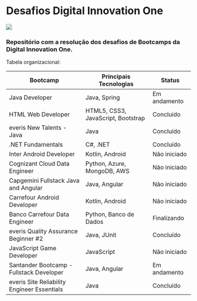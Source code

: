 # Desafios Digital Innovation One

<img src="https://i.redd.it/1uuc9by3a5571.jpg" />

### Repositório com a resolução dos desafios de Bootcamps da Digital Innovation One.

Tabela organizacional:

Bootcamp | Principais Tecnologias | Status
------------- | ----------------------- | ---------
Java Developer | Java, Spring | Em andamento
HTML Web Developer | HTML5, CSS3, JavaScript, Bootstrap | Concluído
everis New Talents - Java | Java | Concluído
.NET Fundamentals | C#, .NET | Concluído
Inter Android Developer | Kotlin, Android | Não iniciado
Cognizant Cloud Data Engineer | Python, Azure, MongoDB, AWS | Não iniciado
Capgemini Fullstack Java and Angular | Java, Angular | Não iniciado
Carrefour Android Developer | Kotlin, Android | Não iniciado
Banco Carrefour Data Engineer | Python, Banco de Dados | Finalizando
everis Quality Assurance Beginner #2 | Java, JUnit | Concluído
JavaScript Game Developer | JavaScript | Não iniciado
Santander Bootcamp - Fullstack Developer | Java, Angular | Em andamento
everis Site Reliability Engineer Essentials | Java | Concluído
